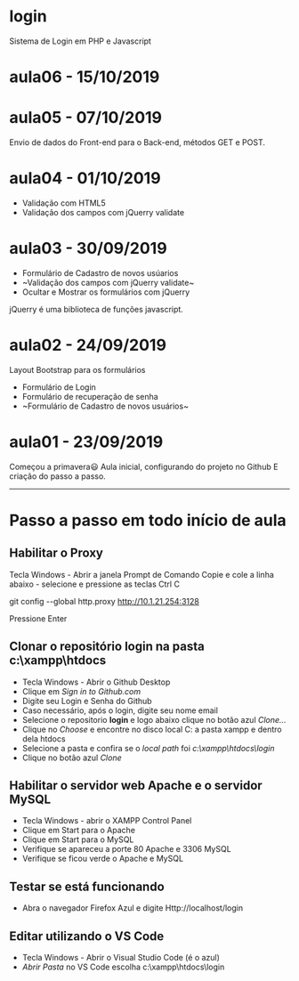 # login
Sistema de Login em PHP e Javascript

# aula06 - 15/10/2019


# aula05 - 07/10/2019
 Envio de dados do Front-end para o Back-end,
 métodos GET e POST.

# aula04 - 01/10/2019
 - Validação com HTML5
 - Validação dos campos com jQuerry validate

# aula03 - 30/09/2019
 - Formulário de Cadastro de novos usúarios
 - ~Validação dos campos com jQuerry validate~
 - Ocultar e Mostrar os formulários com jQuerry
 
 jQuerry é uma biblioteca de funções javascript.

# aula02 - 24/09/2019
Layout Bootstrap para os formulários
- Formulário de Login
- Formulário de recuperação de senha
- ~Formulário de Cadastro de novos usuários~

# aula01 - 23/09/2019
Começou a primavera😃
Aula inicial, configurando do projeto no Github
E criação do passo a passo.


---
# Passo a passo em todo início de aula

## Habilitar o Proxy
Tecla Windows - Abrir a janela Prompt de Comando
Copie e cole a linha abaixo - selecione e pressione as teclas Ctrl C

git config --global http.proxy http://10.1.21.254:3128

Pressione Enter

## Clonar o repositório **login** na pasta **c:\xampp\htdocs**
 - Tecla Windows - Abrir o Github Desktop
 - Clique em *Sign in to Github.com*
 - Digite seu Login e Senha do Github
 - Caso necessário, após o login, digite seu nome email
 - Selecione o repositorio **login** e logo abaixo clique no botão azul *Clone...*
 - Clique no *Choose* e encontre no disco local C: a pasta xampp e dentro dela htdocs
 - Selecione a pasta e confira se o *local path* foi *c:\xampp\htdocs\login*
 - Clique no botão azul *Clone*
 
 ## Habilitar o servidor web **Apache** e o servidor **MySQL**
 - Tecla Windows - abrir o XAMPP Control Panel
 - Clique em Start para o Apache
 - Clique em Start para o MySQL
 - Verifique se apareceu a porte 80 Apache e 3306 MySQL
 - Verifique se ficou verde o Apache e MySQL
 
 ## Testar se está funcionando
 - Abra o navegador Firefox Azul e digite Http://localhost/login
 
 ## Editar utilizando o VS Code 
 - Tecla Windows - Abrir o Visual Studio Code (é o azul)
 - *Abrir Pasta* no VS Code escolha c:\xampp\htdocs\login
